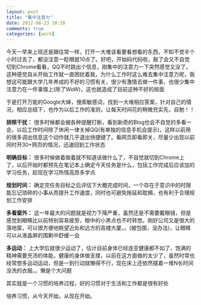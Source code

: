```yaml
---
layout: post
title: "集中注意力"
date: 2012-08-23 10:20
comments: true
categories: [work]
---
```

今天一早来上班还是跟往常一样，打开一大堆该看要看想看的东西，不知不觉半个小时过去了，都没注意一眨眼就10点了。好吧，开始码代码啦，敲了会又不自觉切到Chrome看看，QQ不时跳出个信息，刚集中的注意力一下突然感觉又没了，这种感觉自从开始工作就一直困扰着我，为什么工作时这么难去集中注意力呢，我想这可能跟大学几年养成的不好的习惯有关，很少有激情去做一件事，也很少集中注意力在一件事情上(除了WoW)，这也就造成了目前这种不好的局面

于是打开万能的Google大婶，搜索敏感词，找到一大堆相应答案，针对自己的情况，相应总结下，也作为以后工作的准则，让每天时间花的稍微充实先，自勉！！

**排除干扰：** 很多时候都会被各种提醒打断，看到新奇的Blog也会不自觉的多看一会，以后工作时间除了休闲一律关掉QQ(有单独的信息手机会提示)，这样以前用的很多调出信息这个动作就几乎退出快捷键了。看网页即看即关，尽量少出现以前同时开30+网页的情况，迅速回到工作状态
<!--more-->
**明确目标：** 很多时候做着做着就不知道该做什么了，不自觉就切到Chrome上了，以后开始时都预先在笔记本上确定今天任务是什么，包括工作完成后应该加的学习任务，趁现在学习热情高昂多学点

**规划时间：** 确定完任务目标之后评估下大概完成时间，一个存在于意识中的时限能忘记琐碎的小事从而提升工作速度，同时也可避免拖延和耽搁，也有利于合理规划工作安排

**多看窗外：** 这一年最大的问题就是视力下降严重，虽然还是不需要戴眼镜，但是感觉到眼睛比以前特别容易疲劳，眼中的小黑点也不时转悠。刚好公司又是很大的落地窗，可以很方便地眺望近处和远方的高楼大厦。。(被包围，没办法)，让眼睛可以从液晶屏的围剿中舒缓一会

**多运动：** 上大学后就很少运动了，估计目前身体已经连亚健康都不如了，饱满的精神需要充沛的体能，健康的身体做支撑，以前在这方面做的太少了，虽然时常也经常想多运动运动，但是一到行动就懒得不行，现在床上还依然摆着一堆N长时间没洗的衣服。。懒是个大问题

其实就是一个习惯的培养过程，好的习惯对于生活和工作都是很有好处

培养习惯，从今天开始，从现在开始。
